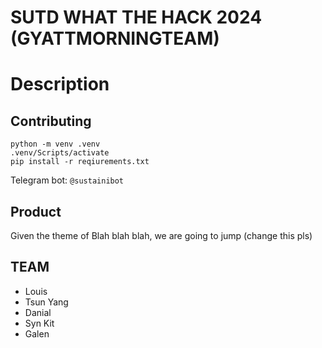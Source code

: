 # SUTD WHAT THE HACK 2024 (GYATTMORNINGTEAM)

# Description

## Contributing
```
python -m venv .venv
.venv/Scripts/activate
pip install -r reqiurements.txt
```

Telegram bot: `@sustainibot`


## Product
Given the theme of Blah blah blah, we are going to jump (change this pls)


## TEAM
- Louis 
- Tsun Yang 
- Danial
- Syn Kit 
- Galen
